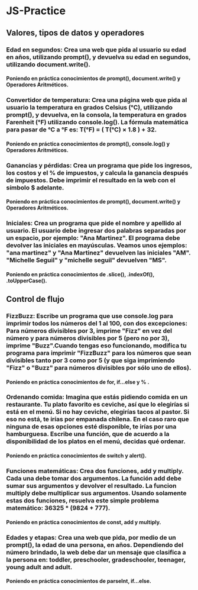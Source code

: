 # JS-Practice
## Valores, tipos de datos y operadores
### Edad en segundos: Crea una web que pida al usuario su edad en años, utilizando prompt(), y devuelva su edad en segundos, utilizando document.write().
#### Poniendo en práctica conocimientos de prompt(), document.write() y Operadores Aritméticos.
### Convertidor de temperatura: Crea una página web que pida al usuario la temperatura en grados Celsius (°C), utilizando prompt(), y devuelva, en la consola, la temperatura en grados Farenheit (°F) utilizando console.log(). La fórmula matemática para pasar de °C a °F es: T(°F) = ( T(°C) × 1.8 ) + 32.
#### Poniendo en práctica conocimientos de prompt(), console.log() y Operadores Aritméticos.
### Ganancias y pérdidas: Crea un programa que pide los ingresos, los costos y el % de impuestos, y calcula la ganancia después de impuestos. Debe imprimir el resultado en la web con el símbolo $ adelante.
#### Poniendo en práctica conocimientos de prompt(), document.write() y Operadores Aritméticos.
### Iniciales: Crea un programa que pide el nombre y apellido al usuario. El usuario debe ingresar dos palabras separadas por un espacio, por ejemplo: "Ana Martinez". El programa debe devolver las iniciales en mayúsculas. Veamos unos ejemplos: "ana martinez" y "Ana Martinez" devuelven las iniciales "AM". "Michelle Seguil" y "michelle seguil" devuelven "MS".
#### Poniendo en práctica conocimientos de .slice(), .indexOf(), .toUpperCase().
## Control de flujo
### FizzBuzz: Escribe un programa que use console.log para imprimir todos los números del 1 al 100, con dos excepciones: Para números divisibles por 3, imprime "Fizz" en vez del número y para números divisibles por 5 (pero no por 3), imprime "Buzz".Cuando tengas eso funcionando, modifica tu programa para imprimir "FizzBuzz" para los números que sean divisibles tanto por 3 como por 5 (y que siga imprimiendo "Fizz" o "Buzz" para números divisibles por sólo uno de ellos).
#### Poniendo en práctica conocimientos de for, if...else y % .
### Ordenando comida: Imagina que estás pidiendo comida en un restaurante. Tu plato favorito es ceviche, así que lo elegirías si está en el menú. Si no hay ceviche, elegirías tacos al pastor. Si eso no está, te irías por empanada chilena. En el caso raro que ninguna de esas opciones esté disponible, te irías por una hamburguesa. Escribe una función, que de acuerdo a la disponibilidad de los platos en el menú, decidas qué ordenar.
#### Poniendo en práctica conocimientos de switch y alert().
### Funciones matemáticas: Crea dos funciones, add y multiply. Cada una debe tomar dos argumentos. La función add debe sumar sus argumentos y devolver el resultado. La funcion multiply debe multiplicar sus argumentos. Usando solamente estas dos funciones, resuelva este simple problema matemático: 36325 * (9824 + 777).
#### Poniendo en práctica conocimientos de const, add y multiply.
### Edades y etapas: Crea una web que pida, por medio de un prompt(), la edad de una persona, en años. Dependiendo del número brindado, la web debe dar un mensaje que clasifica a la persona en: toddler, preschooler, gradeschooler, teenager, young adult and adult.
#### Poniendo en práctica conocimientos de parseInt, if...else.
